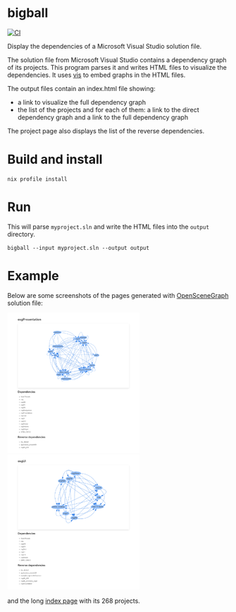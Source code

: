 # bigball

[![CI][status-png]][status]

Display the dependencies of a Microsoft Visual Studio solution file.

The solution file from Microsoft Visual Studio contains a dependency graph of
its projects. This program parses it and writes HTML files to visualize the
dependencies. It uses [vis][vis] to embed graphs in the HTML files.

The output files contain an index.html file showing:
- a link to visualize the full dependency graph
- the list of the projects and for each of them: a link to the direct dependency
  graph and a link to the full dependency graph

The project page also displays the list of the reverse dependencies.

# Build and install

```
nix profile install
```

# Run

This will parse `myproject.sln` and write the HTML files into the `output`
directory.
```
bigball --input myproject.sln --output output
```

# Example

Below are some screenshots of the pages generated with [OpenSceneGraph][osg]
solution file:

<img src="https://raw.githubusercontent.com/jecaro/bigball/master/docs/osgPresentation.png" width="300">
<img src="https://raw.githubusercontent.com/jecaro/bigball/master/docs/osgUI.png" width="300">

and the long [index page][osgindex] with its 268 projects.


  [status]: https://github.com/jecaro/bigball/actions
  [status-png]: https://github.com/jecaro/bigball/workflows/CI/badge.svg
  [vis]: https://visjs.org/
  [osgindex]: docs/osgindex.png
  [osg]: http://www.openscenegraph.org/

